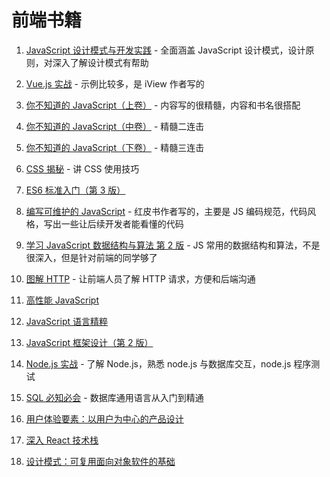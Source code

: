 # 前端书籍

1. [JavaScript 设计模式与开发实践](https://item.jd.com/11686375.html) - 全面涵盖 JavaScript 设计模式，设计原则，对深入了解设计模式有帮助

2. [Vue.js 实战](https://item.jd.com/12215519.html) - 示例比较多，是 iView 作者写的

3. [你不知道的 JavaScript（上卷）](https://item.jd.com/11676671.html) - 内容写的很精髓，内容和书名很搭配

4. [你不知道的 JavaScript（中卷）](https://item.jd.com/12030814.html#crumb-wrap) - 精髓二连击

5. [你不知道的 JavaScript（下卷）](https://item.jd.com/12291874.html) - 精髓三连击

6. [CSS 揭秘](https://item.jd.com/11911279.html) - 讲 CSS 使用技巧

7. [ES6 标准入门（第 3 版）](https://item.jd.com/15895714026.html)

8. [编写可维护的 JavaScript](https://item.jd.com/11193885.html) - 红皮书作者写的，主要是 JS 编码规范，代码风格，写出一些让后续开发者能看懂的代码

9. [学习 JavaScript 数据结构与算法 第 2 版](https://item.jd.com/12188005.html) - JS 常用的数据结构和算法，不是很深入，但是针对前端的同学够了

10. [图解 HTTP](https://item.jd.com/11449491.html) - 让前端人员了解 HTTP 请求，方便和后端沟通

11. [高性能 JavaScript](https://item.jd.com/11755693.html)

12. [JavaScript 语言精粹](https://item.jd.com/11090963.html)

13. [JavaScript 框架设计（第 2 版）](https://item.jd.com/12239072.html)

14. [Node.js 实战](https://item.jd.com/12425592.html) - 了解 Node.js，熟悉 node.js 与数据库交互，node.js 程序测试

15. [SQL 必知必会](https://item.jd.com/11232698.html) - 数据库通用语言从入门到精通

16. [用户体验要素：以用户为中心的产品设计](https://item.jd.com/10690653.html)

17. [深入 React 技术栈](https://item.jd.com/12068636.html)

18. [设计模式：可复用面向对象软件的基础](https://item.jd.com/10057319.html)
